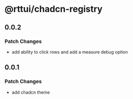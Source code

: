 # @rttui/chadcn-registry

## 0.0.2

### Patch Changes

- add ability to click rows and add a measure debug option

## 0.0.1

### Patch Changes

- add chadcn theme
